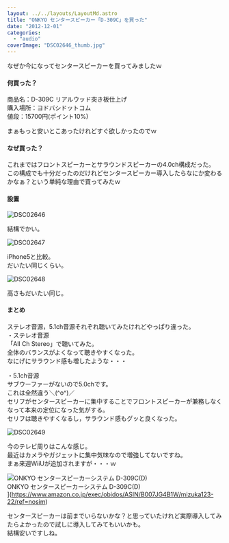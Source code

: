 ```yaml
---
layout: ../../layouts/LayoutMd.astro
title: "ONKYO センタースピーカー「D-309C」を買った"
date: "2012-12-01"
categories: 
  - "audio"
coverImage: "DSC02646_thumb.jpg"
---
```


なぜか今になってセンタースピーカーを買ってみましたｗ

#### 何買った？

商品名：D-309C リアルウッド突き板仕上げ  
購入場所：ヨドバシドットコム  
値段：15700円(ポイント10%)

まぁもっと安いとこあったけれどすぐ欲しかったのでｗ

#### なぜ買った？

これまではフロントスピーカーとサラウンドスピーカーの4.0ch構成だった。  
この構成でも十分だったのだけれどセンタースピーカー導入したらなにか変わるかなぁ？という単純な理由で買ってみたｗ

#### 設置

![DSC02646](/archive/images/DSC02646_thumb.jpg "DSC02646")


結構でかい。

![DSC02647](/archive/images/DSC02647_thumb.jpg "DSC02647")


iPhone5と比較。  
だいたい同じくらい。

![DSC02648](/archive/images/DSC02648_thumb.jpg "DSC02648")


高さもだいたい同じ。

#### まとめ

ステレオ音源，5.1ch音源それぞれ聴いてみたけれどやっぱり違った。  
・ステレオ音源  
「All Ch Stereo」で聴いてみた。  
全体のバランスがよくなって聴きやすくなった。  
なにげにサラウンド感も増したような・・・

・5.1ch音源  
サブウーファーがないので5.0chです。  
これは全然違う＼(^o^)／  
セリフがセンタースピーカーに集中することでフロントスピーカーが兼務しなくなって本来の定位になった気がする。  
セリフは聴きやすくなるし，サラウンド感もグッと良くなった。

![DSC02649](/archive/images/DSC02649_thumb.jpg "DSC02649")


今のテレビ周りはこんな感じ。  
最近はカメラやガジェットに集中気味なので増強してないですね。  
まぁ来週WiiUが追加されますが・・・ｗ

![ONKYO センタースピーカーシステム D-309C(D)](/archive/images/31kla5SB3FL._SL160_.jpg)  
ONKYO センタースピーカーシステム D-309C(D)  
](https://www.amazon.co.jp/exec/obidos/ASIN/B007JG4B1W/mizuka123-22/ref=nosim)

  
センタースピーカーは前までいらないかな？と思っていたけれど実際導入してみたらよかったので試しに導入してみてもいいかも。  
結構安いですしね。
